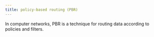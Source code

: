 ```yaml
---
title: policy-based routing (PBR)
---
```

In computer networks, PBR is a technique for routing data according to policies and filters.